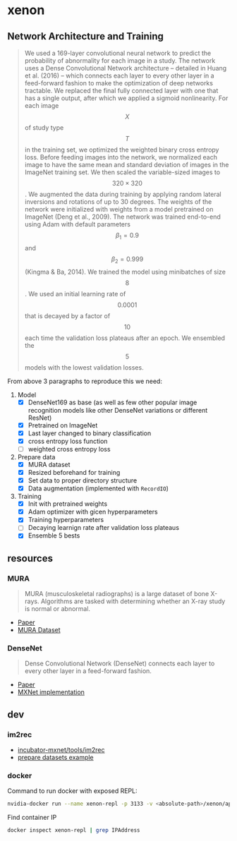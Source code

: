 # xenon

## Network Architecture and Training

> We used a 169-layer convolutional neural network to predict the probability of abnormality for each image in a study. The network uses a Dense Convolutional Network architecture – detailed in Huang et al. (2016) – which connects each layer to every other layer in a feed-forward fashion to make the optimization of deep networks tractable.  We replaced the final fully connected layer with one that has a single output, after which we applied a sigmoid nonlinearity.
> For each image $$X$$ of study type $$T$$ in the training set, we optimized the weighted binary cross entropy loss.
> Before feeding images into the network,  we normalized each image to have the same mean and standard deviation of images in the ImageNet training set. We then scaled the variable-sized images to $$320 × 320$$.  We augmented the data during training by applying random lateral inversions and rotations of up to 30 degrees.
> The weights of the network were initialized with weights from a model pretrained on ImageNet (Deng et al., 2009). The network was trained end-to-end using Adam with default parameters $$\beta_1 = 0.9$$ and $$\beta_2 = 0.999$$ (Kingma & Ba, 2014). We trained the model using minibatches of size $$8$$. We used an initial learning rate of $$0.0001$$ that is decayed by a factor of $$10$$ each time the validation loss plateaus after an epoch. We ensembled the $$5$$ models with the lowest validation losses.

From above 3 paragraphs to reproduce this we need:

1. Model
    - [x] DenseNet169 as base (as well as few other popular image recognition models like other DenseNet variations or different ResNet)
    - [x] Pretrained on ImageNet
    - [x] Last layer changed to binary classification
    - [x] cross entropy loss function
    - [ ] weighted cross entropy loss
2. Prepare data
    - [X] MURA dataset
    - [x] Resized beforehand for training
    - [x] Set data to proper directory structure
    - [x] Data augmentation (implemented with `RecordIO`)
3.  Training
    - [x] Init with pretrained weights
    - [x] Adam optimizer with gicen hyperparameters
    - [x] Training hyperparameters
    - [ ] Decaying learnign rate after validation loss plateaus
    - [x] Ensemble 5 bests

## resources

### MURA

> MURA (musculoskeletal radiographs) is a large dataset of bone X-rays. Algorithms are tasked with determining whether an X-ray study is normal or abnormal.

* [Paper](https://arxiv.org/abs/1712.06957)
* [MURA Dataset](https://stanfordmlgroup.github.io/competitions/mura/)

### DenseNet

> Dense Convolutional Network (DenseNet) connects each layer to every other layer in a feed-forward fashion.

* [Paper](https://arxiv.org/abs/1608.06993)
* [MXNet implementation](https://github.com/miraclewkf/DenseNet)

## dev

### im2rec

* [incubator-mxnet/tools/im2rec](https://github.com/apache/incubator-mxnet/blob/master/tools/im2rec.py)
* [prepare datasets example](https://github.com/apache/incubator-mxnet/tree/master/example/image-classification#prepare-datasets)

### docker

Command to run docker with exposed REPL:
```bash
nvidia-docker run --name xenon-repl -p 3133 -v <absolute-path>/xenon/app:/home/magnet/app -it xenon lein repl :headless :host 0.0.0.0 :port 3133
```

Find container IP
```bash
docker inspect xenon-repl | grep IPAddress
```
